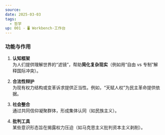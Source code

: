```yaml
---
source: 
date: 2025-03-03
tags:
  - 哲学
up: 001 - 🖥 Workbench·工作台
---
```

### **功能与作用**

1. **认知框架**  
    为人们提供理解世界的“滤镜”，帮助**简化复杂现实**（例如用“自由 vs 专制”解释国际冲突）。
    
2. **合法性辩护**  
    为现有权力结构或变革诉求提供正当性。例如，“天赋人权”为民主革命提供依据。
    
3. **社会整合**  
    通过共同信仰凝聚群体，形成集体认同（如民族主义）。
    
4. **批判工具**  
    某些意识形态旨在揭露权力压迫（如马克思主义批判资本主义剥削）。